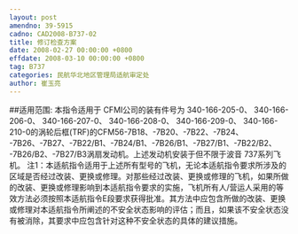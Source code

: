 ```yaml
---
layout: post
amendno: 39-5915
cadno: CAD2008-B737-02
title: 修订检查方案
date: 2008-02-27 00:00:00 +0800
effdate: 2008-03-10 00:00:00 +0800
tag: B737
categories: 民航华北地区管理局适航审定处
author: 崔玉亮
---
```


##适用范围:
本指令适用于 CFMI公司的装有件号为 340-166-205-0、 340-166-206-0、 340-166-207-0、 340-166-208-0、 340-166-209-0、 340-166-210-0的涡轮后框(TRF)的CFM56-7B18、-7B20、-7B22、-7B24、 -7B26、-7B27、-7B22/B1、-7B24/B1、-7B26/B1、-7B27/B1、-7B22/B2、 -7B26/B2、-7B27/B3涡扇发动机。上述发动机安装于但不限于波音 737系列飞机。
注1：本适航指令适用于上述所有型号的飞机，无论本适航指令要求所涉及的区域是否经过改装、更换或修理。对那些经过改装、更换或修理的飞机，如果所做的改装、更换或修理影响到本适航指令要求的实施，飞机所有人/营运人采用的等效方法必须按照本适航指令E段要求获得批准。其方法中应包含所做的改装、更换或修理对本适航指令所阐述的不安全状态影响的评估；而且，如果该不安全状态没有被消除，其要求中应包含针对这种不安全状态的具体的建议措施。

